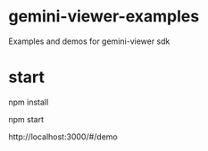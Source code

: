 # gemini-viewer-examples
Examples and demos for gemini-viewer sdk

# start
npm install

npm start

http://localhost:3000/#/demo